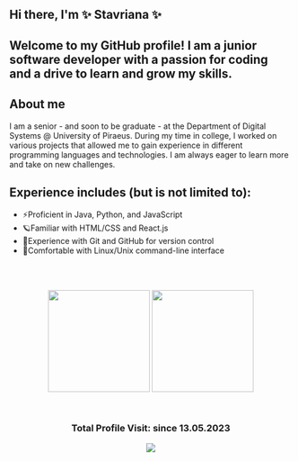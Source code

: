 ## Hi there, I'm ✨ Stavriana ✨ 

## Welcome to my GitHub profile! I am a junior software developer with a passion for coding and a drive to learn and grow my skills.

## About me
I am a senior - and soon to be  graduate - at the Department of Digital Systems @ University of Piraeus. During my time in college, I worked on various projects that allowed me to gain experience in different programming languages and technologies. I am always eager to learn more and take on new challenges.

## Experience includes (but is not limited to):
- ⚡Proficient in Java, Python, and JavaScript
- 🪐Familiar with HTML/CSS and React.js
- 🎇Experience with Git and GitHub for version control
- 🌌Comfortable with Linux/Unix command-line interface

<br />

<br/> 
<p align="center">
<img height="181em" src="https://github-readme-stats.vercel.app/api?username=stavkran&show_icons=true&theme=radical" align = "center"/>
<img height="181em" src="https://github-readme-stats.vercel.app/api/top-langs/?username=stavkran&layout=compact&theme=radical" align = "center"/>
<!-- <img height="181em" src="https://github-readme-stats.vercel.app/api/top-langs?username=stavkran&show_icons=true&locale=en&layout=compact&theme=radical" align = "center"/> -->
</p>

<br/> 

<!--   GitHub stats graph -->
<!-- ### 📈 GitHub Activity Graph:
[![Ashutosh's github activity graph](https://github-readme-activity-graph.cyclic.app/graph?username=stavkran&theme=github-compact)](https://github.com/stavkran/github-readme-activity-graph) -->


 <h3><p align="center">Total Profile Visit: since 13.05.2023</p>
<p align="center">
    <img alingn="center" src="https://profile-counter.glitch.me/stavkran/count.svg"/>
</p>
